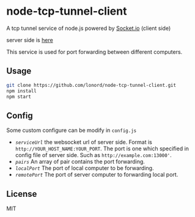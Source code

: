 # node-tcp-tunnel-client
A tcp tunnel service of node.js powered by [Socket.io](https://socket.io) (client side)

server side is [here](https://github.com/lonord/node-tcp-tunnel-server)

This service is used for port forwarding between different computers.

## Usage

```bash
git clone https://github.com/lonord/node-tcp-tunnel-client.git
npm install
npm start
```

## Config
Some custom configure can be modify in `config.js`

- *`serviceUrl`* the websocket url of server side. Format is `http://YOUR_HOST_NAME:YOUR_PORT`.
The port is one which specified in config file of server side. 
Such as `http://example.com:13000'`.
- *`pairs`* An array of pair contains the port forwarding.
- *`localPort`* The port of local computer to be forwarding.
- *`remotePort`* The port of server computer to forwarding local port.

## License
MIT